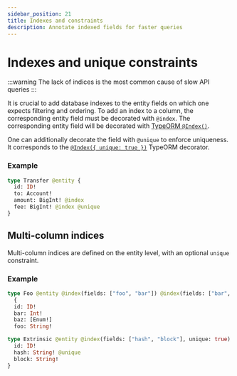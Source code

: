 ```yaml
---
sidebar_position: 21
title: Indexes and constraints
description: Annotate indexed fields for faster queries
---
```


# Indexes and unique constraints

:::warning
The lack of indices is the most common cause of slow API queries
:::

It is crucial to add database indexes to the entity fields on which one expects filtering and ordering. To add an index to a column, the corresponding entity field must be decorated with `@index`. The corresponding entity field will be decorated with [TypeORM `@Index()`](https://typeorm.io/indices#column-indices).

One can additionally decorate the field with `@unique` to enforce uniqueness. It corresponds to the [`@Index({ unique: true })`](https://typeorm.io/indices#unique-indices) TypeORM decorator.

### Example

```graphql
type Transfer @entity {
  id: ID!
  to: Account!
  amount: BigInt! @index
  fee: BigInt! @index @unique
}
```

## Multi-column indices

Multi-column indices are defined on the entity level, with an optional `unique` constraint. 

### Example 

```graphql
type Foo @entity @index(fields: ["foo", "bar"]) @index(fields: ["bar", "baz"]) 
  {
  id: ID!
  bar: Int!
  baz: [Enum!]
  foo: String!

type Extrinsic @entity @index(fields: ["hash", "block"], unique: true)  {
  id: ID!
  hash: String! @unique
  block: String!
}
```
